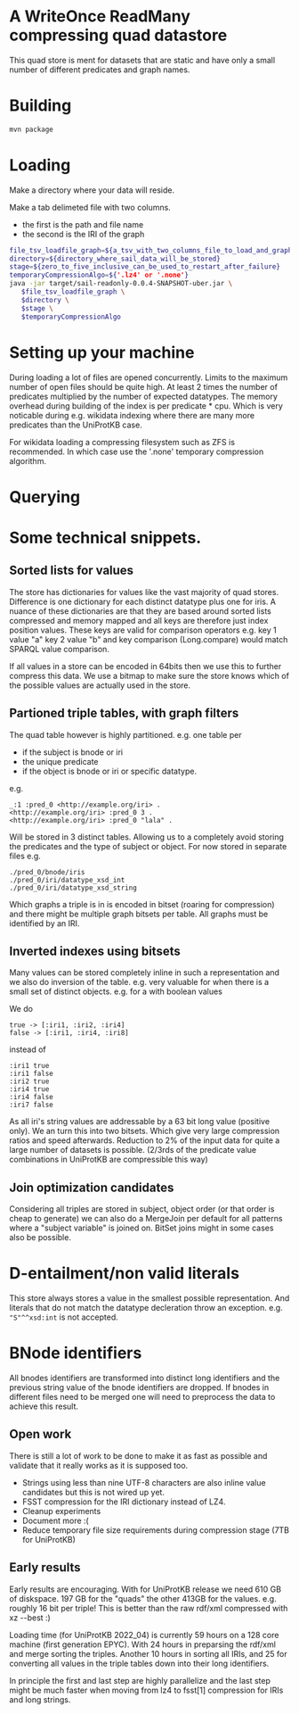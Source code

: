 # A WriteOnce ReadMany compressing quad datastore

This quad store is ment for datasets that are static and have only a small number of different predicates and graph names.

# Building

```bash
mvn package
```

# Loading

Make a directory where your data will reside.

Make a tab delimeted file with two columns.
 * the first is the path and file name
 * the second is the IRI of the graph

```bash
file_tsv_loadfile_graph=${a_tsv_with_two_columns_file_to_load_and_graph}
directory=${directory_where_sail_data_will_be_stored}
stage=${zero_to_five_inclusive_can_be_used_to_restart_after_failure}
temporaryCompressionAlgo=${'.lz4' or '.none'}
java -jar target/sail-readonly-0.0.4-SNAPSHOT-uber.jar \ 
   $file_tsv_loadfile_graph \
   $directory \
   $stage \
   $temporaryCompressionAlgo 
```

# Setting up your machine

During loading a lot of files are opened concurrently.
Limits to the maximum number of open files should be quite high.
At least 2 times the number of predicates multiplied by the number of expected datatypes.
The memory overhead during building of the index is per predicate * cpu.
Which is very noticable during e.g. wikidata indexing where there are many more predicates than the UniProtKB case.

For wikidata loading a compressing filesystem such as ZFS is recommended. In which case use the '.none' temporary compression algorithm.

# Querying

# Some technical snippets.

## Sorted lists for values

The store has dictionaries for values like the vast majority of quad
stores. Difference is one dictionary for each distinct datatype plus one
for iris. A nuance of these dictionaries are that they are based around
sorted lists compressed and memory mapped and all keys are therefore
just index position values. These keys are valid for comparison
operators e.g. key 1 value "a" key 2 value "b" and key comparison
(Long.compare) would match SPARQL value comparison.

If all values in a store can be encoded in 64bits then we use this
to further compress this data. We use a bitmap to make sure the store knows
which of the possible values are actually used in the store.

## Partioned triple tables, with graph filters

The quad table however is highly partitioned.  e.g. one table per
* if the subject is bnode or iri
* the unique predicate
* if the object is bnode or iri or specific datatype.

e.g.

```turtle
_:1 :pred_0 <http://example.org/iri> .
<http://example.org/iri> :pred_0 3 .
<http://example.org/iri> :pred_0 "lala" .
```

Will be stored in 3 distinct tables. Allowing us to a completely avoid
storing the predicates and the type of subject or object. For now stored
in separate files e.g.

```
./pred_0/bnode/iris
./pred_0/iri/datatype_xsd_int
./pred_0/iri/datatype_xsd_string
```

Which graphs a triple is in is encoded in bitset (roaring for
compression) and there might be multiple graph bitsets per table.
All graphs must be identified by an IRI.

## Inverted indexes using bitsets
Many values can be stored completely inline in such a representation
and we also do inversion of the table. e.g. very valuable for when there
is a small set of distinct objects. e.g. for a with boolean values

We do
```
true -> [:iri1, :iri2, :iri4]
false -> [:iri1, :iri4, :iri8]
```

instead of
```
:iri1 true
:iri1 false
:iri2 true
:iri4 true
:iri4 false
:iri7 false
```

As all iri's string values are addressable by a 63 bit long value
(positive only). We an turn this into two bitsets. Which give very large
compression ratios and speed afterwards. Reduction to 2% of the input
data for quite a large number of datasets is possible. (2/3rds of the
predicate value combinations in UniProtKB are compressible this way)

## Join optimization candidates

Considering all triples are stored in subject, object order (or that
order is cheap to generate) we can also do a MergeJoin per default for
all patterns where a "subject variable" is joined on. BitSet joins might
in some cases also be possible.

# D-entailment/non valid literals

This store always stores a value in the smallest possible representation. And literals that do not match the datatype decleration throw an exception. e.g. `"S"^^xsd:int` is not accepted.

# BNode identifiers

All bnodes identifiers are transformed into distinct long identifiers and the previous string value of the bnode identifiers are dropped. If bnodes in different files need to be merged one will need to preprocess the data to achieve this result.

## Open work

There is still a lot of work to be done to make it as fast as possible
and validate that it really works as it is supposed too.
* Strings using less than nine UTF-8 characters are also inline value
candidates but this is not wired up yet.
* FSST compression for the IRI dictionary instead of LZ4.
* Cleanup experiments
* Document more :(
* Reduce temporary file size requirements during compression stage (7TB
for UniProtKB)


## Early results

Early results are encouraging. With for UniProtKB release we need 610 GB
of diskspace. 197 GB for the "quads" the other 413GB for the values.
e.g. roughly 16 bit per triple! This is better than the raw rdf/xml
compressed with xz --best :)

Loading time (for UniProtKB 2022_04) is currently 59 hours on a 128 core
machine (first generation EPYC). With 24 hours in preparsing the rdf/xml
and merge sorting the triples. Another 10 hours in sorting all IRIs, and
25 for converting all values in the triple tables down into their long
identifiers.

In principle the first and last step are highly parallelize and the last
step might be much faster when moving from lz4 to fsst[1] compression
for IRIs and long strings.
